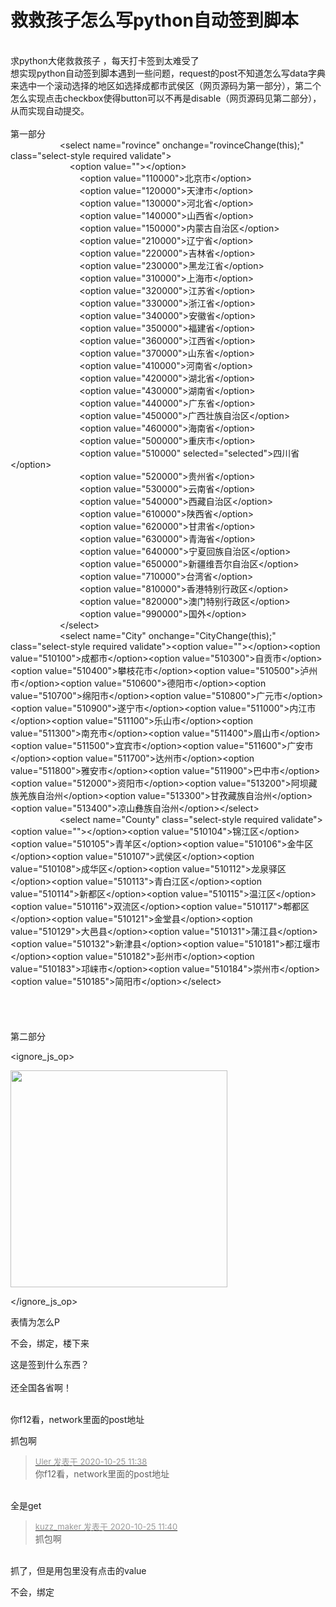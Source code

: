 # 救救孩子怎么写python自动签到脚本


<br />
求python大佬救救孩子<img src="static/image/smiley/yct/002.gif" smilieid="30" border="0" alt="" /> ，每天打卡签到太难受了<br />
想实现python自动签到脚本遇到一些问题，request的post不知道怎么写data字典来选中一个滚动选择的地区如选择成都市武侯区（网页源码为第一部分），第二个怎么实现点击checkbox使得button可以不再是disable（网页源码见第二部分），从而实现自动提交。<img src="static/image/smiley/yct/019.gif" smilieid="49" border="0" alt="" /> <br />
<br />
第一部分<br />
&nbsp; &nbsp;&nbsp; &nbsp;&nbsp; &nbsp;&nbsp; &nbsp;&nbsp; &nbsp;&nbsp; &nbsp;&nbsp;&nbsp;&lt;select name=&quot<img src="static/image/smiley/default/titter.gif" smilieid="9" border="0" alt="" />rovince&quot; onchange=&quot<img src="static/image/smiley/default/titter.gif" smilieid="9" border="0" alt="" />rovinceChange(this);&quot; class=&quot;select-style required validate&quot;&gt;<br />
&nbsp; &nbsp;&nbsp; &nbsp;&nbsp; &nbsp;&nbsp; &nbsp;&nbsp; &nbsp;&nbsp; &nbsp;&nbsp; &nbsp;&nbsp; &nbsp;&lt;option value=&quot;&quot;&gt;&lt;/option&gt;<br />
&nbsp; &nbsp;&nbsp; &nbsp;&nbsp; &nbsp;&nbsp; &nbsp;&nbsp; &nbsp;&nbsp; &nbsp;&nbsp; &nbsp;&nbsp; &nbsp;&nbsp; &nbsp; &lt;option value=&quot;110000&quot;&gt;北京市&lt;/option&gt;<br />
&nbsp; &nbsp;&nbsp; &nbsp;&nbsp; &nbsp;&nbsp; &nbsp;&nbsp; &nbsp;&nbsp; &nbsp;&nbsp; &nbsp;&nbsp; &nbsp;&nbsp; &nbsp; &lt;option value=&quot;120000&quot;&gt;天津市&lt;/option&gt;<br />
&nbsp; &nbsp;&nbsp; &nbsp;&nbsp; &nbsp;&nbsp; &nbsp;&nbsp; &nbsp;&nbsp; &nbsp;&nbsp; &nbsp;&nbsp; &nbsp;&nbsp; &nbsp; &lt;option value=&quot;130000&quot;&gt;河北省&lt;/option&gt;<br />
&nbsp; &nbsp;&nbsp; &nbsp;&nbsp; &nbsp;&nbsp; &nbsp;&nbsp; &nbsp;&nbsp; &nbsp;&nbsp; &nbsp;&nbsp; &nbsp;&nbsp; &nbsp; &lt;option value=&quot;140000&quot;&gt;山西省&lt;/option&gt;<br />
&nbsp; &nbsp;&nbsp; &nbsp;&nbsp; &nbsp;&nbsp; &nbsp;&nbsp; &nbsp;&nbsp; &nbsp;&nbsp; &nbsp;&nbsp; &nbsp;&nbsp; &nbsp; &lt;option value=&quot;150000&quot;&gt;内蒙古自治区&lt;/option&gt;<br />
&nbsp; &nbsp;&nbsp; &nbsp;&nbsp; &nbsp;&nbsp; &nbsp;&nbsp; &nbsp;&nbsp; &nbsp;&nbsp; &nbsp;&nbsp; &nbsp;&nbsp; &nbsp; &lt;option value=&quot;210000&quot;&gt;辽宁省&lt;/option&gt;<br />
&nbsp; &nbsp;&nbsp; &nbsp;&nbsp; &nbsp;&nbsp; &nbsp;&nbsp; &nbsp;&nbsp; &nbsp;&nbsp; &nbsp;&nbsp; &nbsp;&nbsp; &nbsp; &lt;option value=&quot;220000&quot;&gt;吉林省&lt;/option&gt;<br />
&nbsp; &nbsp;&nbsp; &nbsp;&nbsp; &nbsp;&nbsp; &nbsp;&nbsp; &nbsp;&nbsp; &nbsp;&nbsp; &nbsp;&nbsp; &nbsp;&nbsp; &nbsp; &lt;option value=&quot;230000&quot;&gt;黑龙江省&lt;/option&gt;<br />
&nbsp; &nbsp;&nbsp; &nbsp;&nbsp; &nbsp;&nbsp; &nbsp;&nbsp; &nbsp;&nbsp; &nbsp;&nbsp; &nbsp;&nbsp; &nbsp;&nbsp; &nbsp; &lt;option value=&quot;310000&quot;&gt;上海市&lt;/option&gt;<br />
&nbsp; &nbsp;&nbsp; &nbsp;&nbsp; &nbsp;&nbsp; &nbsp;&nbsp; &nbsp;&nbsp; &nbsp;&nbsp; &nbsp;&nbsp; &nbsp;&nbsp; &nbsp; &lt;option value=&quot;320000&quot;&gt;江苏省&lt;/option&gt;<br />
&nbsp; &nbsp;&nbsp; &nbsp;&nbsp; &nbsp;&nbsp; &nbsp;&nbsp; &nbsp;&nbsp; &nbsp;&nbsp; &nbsp;&nbsp; &nbsp;&nbsp; &nbsp; &lt;option value=&quot;330000&quot;&gt;浙江省&lt;/option&gt;<br />
&nbsp; &nbsp;&nbsp; &nbsp;&nbsp; &nbsp;&nbsp; &nbsp;&nbsp; &nbsp;&nbsp; &nbsp;&nbsp; &nbsp;&nbsp; &nbsp;&nbsp; &nbsp; &lt;option value=&quot;340000&quot;&gt;安徽省&lt;/option&gt;<br />
&nbsp; &nbsp;&nbsp; &nbsp;&nbsp; &nbsp;&nbsp; &nbsp;&nbsp; &nbsp;&nbsp; &nbsp;&nbsp; &nbsp;&nbsp; &nbsp;&nbsp; &nbsp; &lt;option value=&quot;350000&quot;&gt;福建省&lt;/option&gt;<br />
&nbsp; &nbsp;&nbsp; &nbsp;&nbsp; &nbsp;&nbsp; &nbsp;&nbsp; &nbsp;&nbsp; &nbsp;&nbsp; &nbsp;&nbsp; &nbsp;&nbsp; &nbsp; &lt;option value=&quot;360000&quot;&gt;江西省&lt;/option&gt;<br />
&nbsp; &nbsp;&nbsp; &nbsp;&nbsp; &nbsp;&nbsp; &nbsp;&nbsp; &nbsp;&nbsp; &nbsp;&nbsp; &nbsp;&nbsp; &nbsp;&nbsp; &nbsp; &lt;option value=&quot;370000&quot;&gt;山东省&lt;/option&gt;<br />
&nbsp; &nbsp;&nbsp; &nbsp;&nbsp; &nbsp;&nbsp; &nbsp;&nbsp; &nbsp;&nbsp; &nbsp;&nbsp; &nbsp;&nbsp; &nbsp;&nbsp; &nbsp; &lt;option value=&quot;410000&quot;&gt;河南省&lt;/option&gt;<br />
&nbsp; &nbsp;&nbsp; &nbsp;&nbsp; &nbsp;&nbsp; &nbsp;&nbsp; &nbsp;&nbsp; &nbsp;&nbsp; &nbsp;&nbsp; &nbsp;&nbsp; &nbsp; &lt;option value=&quot;420000&quot;&gt;湖北省&lt;/option&gt;<br />
&nbsp; &nbsp;&nbsp; &nbsp;&nbsp; &nbsp;&nbsp; &nbsp;&nbsp; &nbsp;&nbsp; &nbsp;&nbsp; &nbsp;&nbsp; &nbsp;&nbsp; &nbsp; &lt;option value=&quot;430000&quot;&gt;湖南省&lt;/option&gt;<br />
&nbsp; &nbsp;&nbsp; &nbsp;&nbsp; &nbsp;&nbsp; &nbsp;&nbsp; &nbsp;&nbsp; &nbsp;&nbsp; &nbsp;&nbsp; &nbsp;&nbsp; &nbsp; &lt;option value=&quot;440000&quot;&gt;广东省&lt;/option&gt;<br />
&nbsp; &nbsp;&nbsp; &nbsp;&nbsp; &nbsp;&nbsp; &nbsp;&nbsp; &nbsp;&nbsp; &nbsp;&nbsp; &nbsp;&nbsp; &nbsp;&nbsp; &nbsp; &lt;option value=&quot;450000&quot;&gt;广西壮族自治区&lt;/option&gt;<br />
&nbsp; &nbsp;&nbsp; &nbsp;&nbsp; &nbsp;&nbsp; &nbsp;&nbsp; &nbsp;&nbsp; &nbsp;&nbsp; &nbsp;&nbsp; &nbsp;&nbsp; &nbsp; &lt;option value=&quot;460000&quot;&gt;海南省&lt;/option&gt;<br />
&nbsp; &nbsp;&nbsp; &nbsp;&nbsp; &nbsp;&nbsp; &nbsp;&nbsp; &nbsp;&nbsp; &nbsp;&nbsp; &nbsp;&nbsp; &nbsp;&nbsp; &nbsp; &lt;option value=&quot;500000&quot;&gt;重庆市&lt;/option&gt;<br />
&nbsp; &nbsp;&nbsp; &nbsp;&nbsp; &nbsp;&nbsp; &nbsp;&nbsp; &nbsp;&nbsp; &nbsp;&nbsp; &nbsp;&nbsp; &nbsp;&nbsp; &nbsp; &lt;option value=&quot;510000&quot; selected=&quot;selected&quot;&gt;四川省&lt;/option&gt;<br />
&nbsp; &nbsp;&nbsp; &nbsp;&nbsp; &nbsp;&nbsp; &nbsp;&nbsp; &nbsp;&nbsp; &nbsp;&nbsp; &nbsp;&nbsp; &nbsp;&nbsp; &nbsp; &lt;option value=&quot;520000&quot;&gt;贵州省&lt;/option&gt;<br />
&nbsp; &nbsp;&nbsp; &nbsp;&nbsp; &nbsp;&nbsp; &nbsp;&nbsp; &nbsp;&nbsp; &nbsp;&nbsp; &nbsp;&nbsp; &nbsp;&nbsp; &nbsp; &lt;option value=&quot;530000&quot;&gt;云南省&lt;/option&gt;<br />
&nbsp; &nbsp;&nbsp; &nbsp;&nbsp; &nbsp;&nbsp; &nbsp;&nbsp; &nbsp;&nbsp; &nbsp;&nbsp; &nbsp;&nbsp; &nbsp;&nbsp; &nbsp; &lt;option value=&quot;540000&quot;&gt;西藏自治区&lt;/option&gt;<br />
&nbsp; &nbsp;&nbsp; &nbsp;&nbsp; &nbsp;&nbsp; &nbsp;&nbsp; &nbsp;&nbsp; &nbsp;&nbsp; &nbsp;&nbsp; &nbsp;&nbsp; &nbsp; &lt;option value=&quot;610000&quot;&gt;陕西省&lt;/option&gt;<br />
&nbsp; &nbsp;&nbsp; &nbsp;&nbsp; &nbsp;&nbsp; &nbsp;&nbsp; &nbsp;&nbsp; &nbsp;&nbsp; &nbsp;&nbsp; &nbsp;&nbsp; &nbsp; &lt;option value=&quot;620000&quot;&gt;甘肃省&lt;/option&gt;<br />
&nbsp; &nbsp;&nbsp; &nbsp;&nbsp; &nbsp;&nbsp; &nbsp;&nbsp; &nbsp;&nbsp; &nbsp;&nbsp; &nbsp;&nbsp; &nbsp;&nbsp; &nbsp; &lt;option value=&quot;630000&quot;&gt;青海省&lt;/option&gt;<br />
&nbsp; &nbsp;&nbsp; &nbsp;&nbsp; &nbsp;&nbsp; &nbsp;&nbsp; &nbsp;&nbsp; &nbsp;&nbsp; &nbsp;&nbsp; &nbsp;&nbsp; &nbsp; &lt;option value=&quot;640000&quot;&gt;宁夏回族自治区&lt;/option&gt;<br />
&nbsp; &nbsp;&nbsp; &nbsp;&nbsp; &nbsp;&nbsp; &nbsp;&nbsp; &nbsp;&nbsp; &nbsp;&nbsp; &nbsp;&nbsp; &nbsp;&nbsp; &nbsp; &lt;option value=&quot;650000&quot;&gt;新疆维吾尔自治区&lt;/option&gt;<br />
&nbsp; &nbsp;&nbsp; &nbsp;&nbsp; &nbsp;&nbsp; &nbsp;&nbsp; &nbsp;&nbsp; &nbsp;&nbsp; &nbsp;&nbsp; &nbsp;&nbsp; &nbsp; &lt;option value=&quot;710000&quot;&gt;台湾省&lt;/option&gt;<br />
&nbsp; &nbsp;&nbsp; &nbsp;&nbsp; &nbsp;&nbsp; &nbsp;&nbsp; &nbsp;&nbsp; &nbsp;&nbsp; &nbsp;&nbsp; &nbsp;&nbsp; &nbsp; &lt;option value=&quot;810000&quot;&gt;香港特别行政区&lt;/option&gt;<br />
&nbsp; &nbsp;&nbsp; &nbsp;&nbsp; &nbsp;&nbsp; &nbsp;&nbsp; &nbsp;&nbsp; &nbsp;&nbsp; &nbsp;&nbsp; &nbsp;&nbsp; &nbsp; &lt;option value=&quot;820000&quot;&gt;澳门特别行政区&lt;/option&gt;<br />
&nbsp; &nbsp;&nbsp; &nbsp;&nbsp; &nbsp;&nbsp; &nbsp;&nbsp; &nbsp;&nbsp; &nbsp;&nbsp; &nbsp;&nbsp; &nbsp;&nbsp; &nbsp; &lt;option value=&quot;990000&quot;&gt;国外&lt;/option&gt;<br />
&nbsp; &nbsp;&nbsp; &nbsp;&nbsp; &nbsp;&nbsp; &nbsp;&nbsp; &nbsp;&nbsp; &nbsp;&nbsp;&nbsp;&lt;/select&gt;<br />
&nbsp; &nbsp;&nbsp; &nbsp;&nbsp; &nbsp;&nbsp; &nbsp;&nbsp; &nbsp;&nbsp; &nbsp;&nbsp;&nbsp;&lt;select name=&quot;City&quot; onchange=&quot;CityChange(this);&quot; class=&quot;select-style required validate&quot;&gt;&lt;option value=&quot;&quot;&gt;&lt;/option&gt;&lt;option value=&quot;510100&quot;&gt;成都市&lt;/option&gt;&lt;option value=&quot;510300&quot;&gt;自贡市&lt;/option&gt;&lt;option value=&quot;510400&quot;&gt;攀枝花市&lt;/option&gt;&lt;option value=&quot;510500&quot;&gt;泸州市&lt;/option&gt;&lt;option value=&quot;510600&quot;&gt;德阳市&lt;/option&gt;&lt;option value=&quot;510700&quot;&gt;绵阳市&lt;/option&gt;&lt;option value=&quot;510800&quot;&gt;广元市&lt;/option&gt;&lt;option value=&quot;510900&quot;&gt;遂宁市&lt;/option&gt;&lt;option value=&quot;511000&quot;&gt;内江市&lt;/option&gt;&lt;option value=&quot;511100&quot;&gt;乐山市&lt;/option&gt;&lt;option value=&quot;511300&quot;&gt;南充市&lt;/option&gt;&lt;option value=&quot;511400&quot;&gt;眉山市&lt;/option&gt;&lt;option value=&quot;511500&quot;&gt;宜宾市&lt;/option&gt;&lt;option value=&quot;511600&quot;&gt;广安市&lt;/option&gt;&lt;option value=&quot;511700&quot;&gt;达州市&lt;/option&gt;&lt;option value=&quot;511800&quot;&gt;雅安市&lt;/option&gt;&lt;option value=&quot;511900&quot;&gt;巴中市&lt;/option&gt;&lt;option value=&quot;512000&quot;&gt;资阳市&lt;/option&gt;&lt;option value=&quot;513200&quot;&gt;阿坝藏族羌族自治州&lt;/option&gt;&lt;option value=&quot;513300&quot;&gt;甘孜藏族自治州&lt;/option&gt;&lt;option value=&quot;513400&quot;&gt;凉山彝族自治州&lt;/option&gt;&lt;/select&gt;<br />
&nbsp; &nbsp;&nbsp; &nbsp;&nbsp; &nbsp;&nbsp; &nbsp;&nbsp; &nbsp;&nbsp; &nbsp;&nbsp;&nbsp;&lt;select name=&quot;County&quot; class=&quot;select-style required validate&quot;&gt;&lt;option value=&quot;&quot;&gt;&lt;/option&gt;&lt;option value=&quot;510104&quot;&gt;锦江区&lt;/option&gt;&lt;option value=&quot;510105&quot;&gt;青羊区&lt;/option&gt;&lt;option value=&quot;510106&quot;&gt;金牛区&lt;/option&gt;&lt;option value=&quot;510107&quot;&gt;武侯区&lt;/option&gt;&lt;option value=&quot;510108&quot;&gt;成华区&lt;/option&gt;&lt;option value=&quot;510112&quot;&gt;龙泉驿区&lt;/option&gt;&lt;option value=&quot;510113&quot;&gt;青白江区&lt;/option&gt;&lt;option value=&quot;510114&quot;&gt;新都区&lt;/option&gt;&lt;option value=&quot;510115&quot;&gt;温江区&lt;/option&gt;&lt;option value=&quot;510116&quot;&gt;双流区&lt;/option&gt;&lt;option value=&quot;510117&quot;&gt;郫都区&lt;/option&gt;&lt;option value=&quot;510121&quot;&gt;金堂县&lt;/option&gt;&lt;option value=&quot;510129&quot;&gt;大邑县&lt;/option&gt;&lt;option value=&quot;510131&quot;&gt;蒲江县&lt;/option&gt;&lt;option value=&quot;510132&quot;&gt;新津县&lt;/option&gt;&lt;option value=&quot;510181&quot;&gt;都江堰市&lt;/option&gt;&lt;option value=&quot;510182&quot;&gt;彭州市&lt;/option&gt;&lt;option value=&quot;510183&quot;&gt;邛崃市&lt;/option&gt;&lt;option value=&quot;510184&quot;&gt;崇州市&lt;/option&gt;&lt;option value=&quot;510185&quot;&gt;简阳市&lt;/option&gt;&lt;/select&gt;<br />
<br />
<br />
<br />
<br />
第二部分<br />

<ignore_js_op>

<img id="aimg_140733" aid="140733" src="static/image/common/none.gif" zoomfile="forum.php?mod=attachment&aid=MTQwNzMzfDllZmU0MTFmfDE2MDk1MjQ2MTZ8NDczNDR8NzU4MjI1&noupdate=yes&nothumb=yes" file="forum.php?mod=attachment&aid=MTQwNzMzfDllZmU0MTFmfDE2MDk1MjQ2MTZ8NDczNDR8NzU4MjI1&noupdate=yes" class="zoom" onclick="zoom(this, this.src, 0, 0, 0)" width="347" id="aimg_140733" inpost="1" onmouseover="showMenu({'ctrlid':this.id,'pos':'12'})" />

<div class="tip tip_4 aimg_tip" id="aimg_140733_menu" style="position: absolute; display: none" disautofocus="true">
<div class="xs0">
<p><strong>chpng.png</strong> <em class="xg1">(48.85 KB, 下载次数: 0)</em></p>
<p>
<a href="forum.php?mod=attachment&amp;aid=MTQwNzMzfDllZmU0MTFmfDE2MDk1MjQ2MTZ8NDczNDR8NzU4MjI1&amp;nothumb=yes" target="_blank">下载附件</a>

</p>

<p class="xg1 y">2020-10-25 11:34 上传</p>

</div>
<div class="tip_horn"></div>
</div>

</ignore_js_op>


<img src="static/image/smiley/default/titter.gif" smilieid="9" border="0" alt="" />表情为怎么P

不会，绑定，楼下来<img id="aimg_zowCc" onclick="zoom(this, this.src, 0, 0, 0)" class="zoom" src="https://cdn.jsdelivr.net/gh/hishis/forum-master/public/images/patch.gif" onmouseover="img_onmouseoverfunc(this)" onload="thumbImg(this)" border="0" alt="" />

这是签到什么东西？<br />
<br />
还全国各省啊！<br />
<br />
<img src="static/image/smiley/default/shocked.gif" smilieid="6" border="0" alt="" /><img src="static/image/smiley/default/shocked.gif" smilieid="6" border="0" alt="" /><img src="static/image/smiley/default/shocked.gif" smilieid="6" border="0" alt="" />

你f12看，network里面的post地址

抓包啊 

<div class="quote"><blockquote><font size="2"><a href="https://www.hostloc.com/forum.php?mod=redirect&amp;goto=findpost&amp;pid=9349197&amp;ptid=758225" target="_blank"><font color="#999999">Uler 发表于 2020-10-25 11:38</font></a></font><br />
你f12看，network里面的post地址</blockquote></div><br />
全是get

<div class="quote"><blockquote><font size="2"><a href="https://www.hostloc.com/forum.php?mod=redirect&amp;goto=findpost&amp;pid=9349204&amp;ptid=758225" target="_blank"><font color="#999999">kuzz_maker 发表于 2020-10-25 11:40</font></a></font><br />
抓包啊</blockquote></div><br />
抓了，但是用包里没有点击的value

不会，绑定
